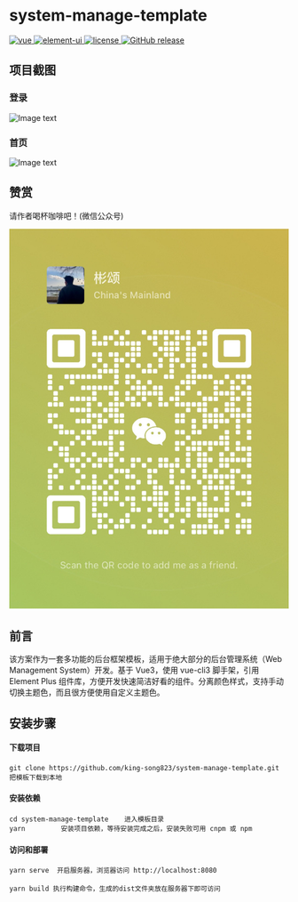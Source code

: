 # system-manage-template

<a href="https://github.com/vuejs/vue">
    <img src="https://img.shields.io/badge/vue-2.6.10-brightgreen.svg" alt="vue">
  </a>
  <a href="https://github.com/ElemeFE/element">
    <img src="https://img.shields.io/badge/element--ui-2.8.2-brightgreen.svg" alt="element-ui">
  </a>
  <a href="https://github.com/ink-song/system-manage-template/blob/master/LICENSE">
    <img src="https://img.shields.io/github/license/mashape/apistatus.svg" alt="license">
  </a>
  <a href="https://github.com/ink-song/system-manage-template/releases">
    <img src="https://img.shields.io/github/release/ink-song/system-manage-template.svg" alt="GitHub release">
  </a>


<!-- [English document](https://github.com/ink-song/manage-system/blob/master/README_EN.md) -->

## 项目截图

### 登录

![Image text](./screenshots/wms3.png)

### 首页

![Image text](./screenshots/wms1.png)

## 赞赏

请作者喝杯咖啡吧！(微信公众号)

![微信扫一扫](./src/assets/img/about-me.pic.jpg)

## 前言

该方案作为一套多功能的后台框架模板，适用于绝大部分的后台管理系统（Web Management System）开发。基于 Vue3，使用 vue-cli3 脚手架，引用 Element Plus 组件库，方便开发快速简洁好看的组件。分离颜色样式，支持手动切换主题色，而且很方便使用自定义主题色。

<!-- ## 功能

-   [x] Element Plus
-   [x] 登录/注销
-   [x] Dashboard
-   [x] 表格
-   [x] Tab 选项卡
-   [x] 表单
-   [x] 图表 :bar_chart:
-   [ ] 富文本编辑器
-   [ ] markdown 编辑器
-   [x] 图片拖拽/裁剪上传
-   [ ] 支持切换主题色 :sparkles:
-   [ ] 列表拖拽排序
-   [x] 权限测试
-   [x] 404 / 403
-   [x] 三级菜单
-   [x] 自定义图标
-   [ ] 可拖拽弹窗
-   [x] 国际化 -->

## 安装步骤

#### 下载项目
```
git clone https://github.com/king-song823/system-manage-template.git      把模板下载到本地
```

#### 安装依赖
```
cd system-manage-template    进入模板目录
yarn         安装项目依赖，等待安装完成之后，安装失败可用 cnpm 或 npm
```

#### 访问和部署

```
yarn serve  开启服务器，浏览器访问 http://localhost:8080

yarn build 执行构建命令，生成的dist文件夹放在服务器下即可访问
```

